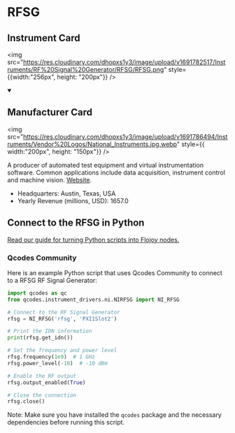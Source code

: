 
# RFSG

## Instrument Card

<div className="flex">

<div>



</div>

<img src="https://res.cloudinary.com/dhopxs1y3/image/upload/v1691782517/Instruments/RF%20Signal%20Generator/RFSG/RFSG.png" style={{width:"256px", height: "200px"}} />

</div>

>

<details open>
<summary><h2>Manufacturer Card</h2></summary>

<img src="https://res.cloudinary.com/dhopxs1y3/image/upload/v1691786494/Instruments/Vendor%20Logos/National_Instruments.jpg.webp" style={{ width:"200px", height: "150px"}} />

A producer of automated test equipment and virtual instrumentation software. Common applications include data acquisition, instrument control and machine vision. <a href="https://www.ni.com/en-ca.html">Website</a>.

<ul>
  <li>Headquarters: Austin, Texas, USA</li>
  <li>Yearly Revenue (millions, USD): 1657.0</li>
</ul>
</details>

## Connect to the RFSG in Python

[Read our guide for turning Python scripts into Flojoy nodes.](https://docs.flojoy.ai/custom-nodes/creating-custom-node/)


### Qcodes Community

Here is an example Python script that uses Qcodes Community to connect to a RFSG RF Signal Generator:

```python
import qcodes as qc
from qcodes.instrument_drivers.ni.NIRFSG import NI_RFSG

# Connect to the RF Signal Generator
rfsg = NI_RFSG('rfsg', 'PXI1Slot2')

# Print the IDN information
print(rfsg.get_idn())

# Set the frequency and power level
rfsg.frequency(1e9)  # 1 GHz
rfsg.power_level(-10)  # -10 dBm

# Enable the RF output
rfsg.output_enabled(True)

# Close the connection
rfsg.close()
```

Note: Make sure you have installed the `qcodes` package and the necessary dependencies before running this script.

